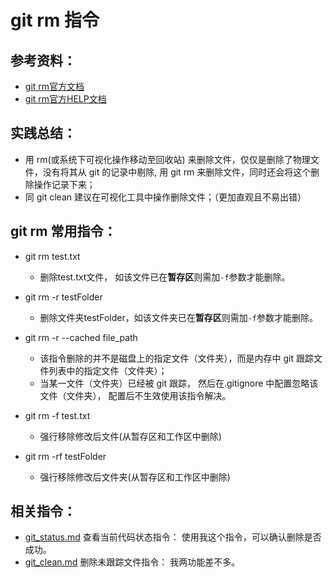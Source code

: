 # git rm 指令

## 参考资料：
* [git rm官方文档](https://git-scm.com/docs/git-rm)
* [git rm官方HELP文档](https://www.kernel.org/pub/software/scm/git/docs/git-rm.html)

## 实践总结：
* 用 rm(或系统下可视化操作移动至回收站) 来删除文件，仅仅是删除了物理文件，没有将其从 git 的记录中剔除, 用 git rm 来删除文件，同时还会将这个删除操作记录下来；
* 同 git clean 建议在可视化工具中操作删除文件；（更加直观且不易出错）

## git rm 常用指令：
* git rm test.txt
	* 删除test.txt文件， 如该文件已在**暂存区**则需加`-f`参数才能删除。

* git rm -r testFolder
	* 删除文件夹testFolder，如该文件夹已在**暂存区**则需加`-f`参数才能删除。
* git rm -r --cached file_path
    * 该指令删除的并不是磁盘上的指定文件（文件夹），而是内存中 git 跟踪文件列表中的指定文件（文件夹）；
    * 当某一文件（文件夹）已经被 git 跟踪， 然后在.gitignore 中配置忽略该文件（文件夹）， 配置后不生效使用该指令解决。

* git rm -f test.txt
    * 强行移除修改后文件(从暂存区和工作区中删除)

* git rm -rf testFolder
    * 强行移除修改后文件夹(从暂存区和工作区中删除)

## 相关指令：
* [git_status.md](https://github.com/wteam-xq/testGit/blob/master/learn_log/git_status.md)  查看当前代码状态指令： 使用我这个指令，可以确认删除是否成功。
* [git_clean.md](https://github.com/wteam-xq/testGit/blob/master/learn_log/git_clean.md)  删除未跟踪文件指令： 我两功能差不多。
